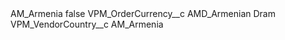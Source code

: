 <?xml version="1.0" encoding="UTF-8"?>
<CustomMetadata xmlns="http://soap.sforce.com/2006/04/metadata" xmlns:xsi="http://www.w3.org/2001/XMLSchema-instance" xmlns:xsd="http://www.w3.org/2001/XMLSchema">
    <label>AM_Armenia</label>
    <protected>false</protected>
    <values>
        <field>VPM_OrderCurrency__c</field>
        <value xsi:type="xsd:string">AMD_Armenian Dram</value>
    </values>
    <values>
        <field>VPM_VendorCountry__c</field>
        <value xsi:type="xsd:string">AM_Armenia</value>
    </values>
</CustomMetadata>
